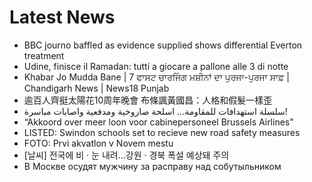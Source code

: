 # Latest News
-  BBC journo baffled as evidence supplied shows differential Everton treatment
-  Udine, finisce il Ramadan: tutti a giocare a pallone alle 3 di notte
-  Khabar Jo Mudda Bane | 7 ਫਾਸਟ ਚਾਰਜਿੰਗ ਮਸ਼ੀਨਾਂ ਦਾ ਪੁਰਜਾ-ਪੁਰਜਾ ਸਾਫ਼ | Chandigarh News | News18 Punjab
-  逾百人齊挺太陽花10周年晚會 布條諷黃國昌：人格和假髮一樣歪
-  سلسلة استهدافات للمقاومة... اسلحة صاروخية ومدفعية واصابات مباسرة!
-  “Akkoord over meer loon voor cabinepersoneel Brussels Airlines”
-  LISTED: Swindon schools set to recieve new road safety measures
-  FOTO: Prvi akvatlon v Novem mestu
-  [날씨] 전국에 비 · 눈 내려…강원 · 경북 폭설 예상돼 주의
-  В Москве осудят мужчину за расправу над собутыльником
